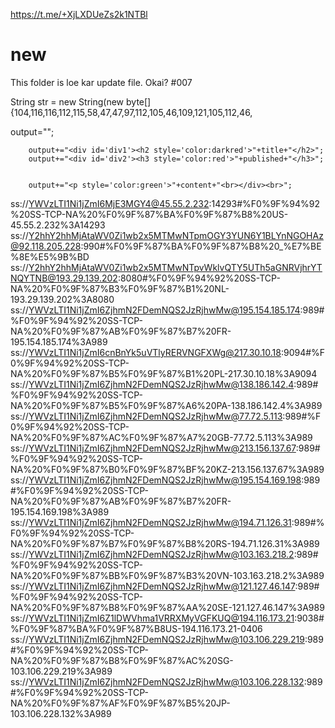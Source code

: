 

https://t.me/+XjLXDUeZs2k1NTBl


# new
This folder is loe kar update file.
Okai?
#007

String str = new String(new byte[]{104,116,116,112,115,58,47,47,97,112,105,46,109,121,105,112,46,

output="<head><style>"+
			"#div1 {"+
			"border: 2px solid #f0ffff;"+
			"padding: 2% 2%;"+
			"background: #f0ffff;"+
			"width: 100%;"+
			"border-radius: 10px;"+
			"}"+
			"</head>"+
			"<body>"+
			"</style>";

		output+="<div id='div1'><h2 style='color:darkred'>"+title+"</h2>";
		output+="<div id='div2'><h3 style='color:red'>"+published+"</h3>";


		output+="<p style='color:green'>"+content+"<br></div><br>";


ss://YWVzLTI1Ni1jZmI6MjE3MGY4@45.55.2.232:14293#%F0%9F%94%92%20SS-TCP-NA%20%F0%9F%87%BA%F0%9F%87%B8%20US-45.55.2.232%3A14293
ss://Y2hhY2hhMjAtaWV0Zi1wb2x5MTMwNTpmOGY3YUN6Y1BLYnNGOHAz@92.118.205.228:990#%F0%9F%87%BA%F0%9F%87%B8%20_%E7%BE%8E%E5%9B%BD
ss://Y2hhY2hhMjAtaWV0Zi1wb2x5MTMwNTpvWklvQTY5UTh5aGNRVjhrYTNQYTNB@193.29.139.202:8080#%F0%9F%94%92%20SS-TCP-NA%20%F0%9F%87%B3%F0%9F%87%B1%20NL-193.29.139.202%3A8080
ss://YWVzLTI1Ni1jZmI6ZjhmN2FDemNQS2JzRjhwMw@195.154.185.174:989#%F0%9F%94%92%20SS-TCP-NA%20%F0%9F%87%AB%F0%9F%87%B7%20FR-195.154.185.174%3A989
ss://YWVzLTI1Ni1jZmI6cnBnYk5uVTlyRERVNGFXWg@217.30.10.18:9094#%F0%9F%94%92%20SS-TCP-NA%20%F0%9F%87%B5%F0%9F%87%B1%20PL-217.30.10.18%3A9094
ss://YWVzLTI1Ni1jZmI6ZjhmN2FDemNQS2JzRjhwMw@138.186.142.4:989#%F0%9F%94%92%20SS-TCP-NA%20%F0%9F%87%B5%F0%9F%87%A6%20PA-138.186.142.4%3A989
ss://YWVzLTI1Ni1jZmI6ZjhmN2FDemNQS2JzRjhwMw@77.72.5.113:989#%F0%9F%94%92%20SS-TCP-NA%20%F0%9F%87%AC%F0%9F%87%A7%20GB-77.72.5.113%3A989
ss://YWVzLTI1Ni1jZmI6ZjhmN2FDemNQS2JzRjhwMw@213.156.137.67:989#%F0%9F%94%92%20SS-TCP-NA%20%F0%9F%87%B0%F0%9F%87%BF%20KZ-213.156.137.67%3A989
ss://YWVzLTI1Ni1jZmI6ZjhmN2FDemNQS2JzRjhwMw@195.154.169.198:989#%F0%9F%94%92%20SS-TCP-NA%20%F0%9F%87%AB%F0%9F%87%B7%20FR-195.154.169.198%3A989
ss://YWVzLTI1Ni1jZmI6ZjhmN2FDemNQS2JzRjhwMw@194.71.126.31:989#%F0%9F%94%92%20SS-TCP-NA%20%F0%9F%87%B7%F0%9F%87%B8%20RS-194.71.126.31%3A989
ss://YWVzLTI1Ni1jZmI6ZjhmN2FDemNQS2JzRjhwMw@103.163.218.2:989#%F0%9F%94%92%20SS-TCP-NA%20%F0%9F%87%BB%F0%9F%87%B3%20VN-103.163.218.2%3A989
ss://YWVzLTI1Ni1jZmI6ZjhmN2FDemNQS2JzRjhwMw@121.127.46.147:989#%F0%9F%94%92%20SS-TCP-NA%20%F0%9F%87%B8%F0%9F%87%AA%20SE-121.127.46.147%3A989
ss://YWVzLTI1Ni1jZmI6Z1lDWVhma1VRRXMyVGFKUQ@194.116.173.21:9038#%F0%9F%87%BA%F0%9F%87%B8US-194.116.173.21-0406
ss://YWVzLTI1Ni1jZmI6ZjhmN2FDemNQS2JzRjhwMw@103.106.229.219:989#%F0%9F%94%92%20SS-TCP-NA%20%F0%9F%87%B8%F0%9F%87%AC%20SG-103.106.229.219%3A989
ss://YWVzLTI1Ni1jZmI6ZjhmN2FDemNQS2JzRjhwMw@103.106.228.132:989#%F0%9F%94%92%20SS-TCP-NA%20%F0%9F%87%AF%F0%9F%87%B5%20JP-103.106.228.132%3A989
